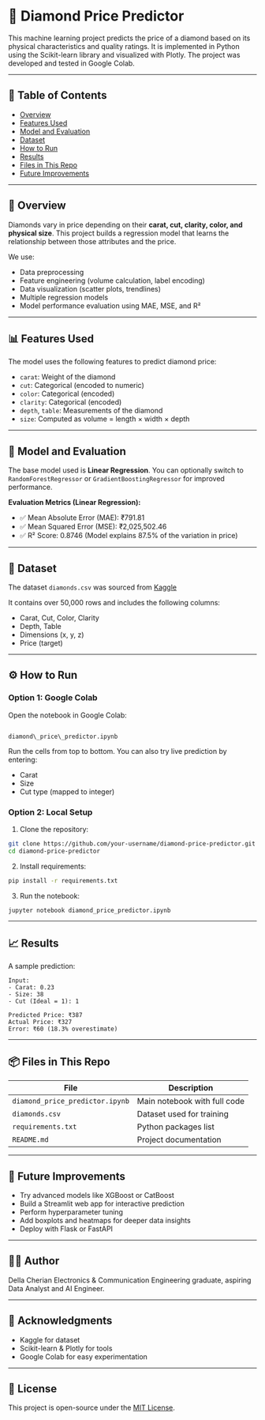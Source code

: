 
# 💎 Diamond Price Predictor

This machine learning project predicts the price of a diamond based on its physical characteristics and quality ratings. It is implemented in Python using the Scikit-learn library and visualized with Plotly. The project was developed and tested in Google Colab.

---

## 📌 Table of Contents
- [Overview](#overview)
- [Features Used](#features-used)
- [Model and Evaluation](#model-and-evaluation)
- [Dataset](#dataset)
- [How to Run](#how-to-run)
- [Results](#results)
- [Files in This Repo](#files-in-this-repo)
- [Future Improvements](#future-improvements)

---

## 📖 Overview

Diamonds vary in price depending on their **carat, cut, clarity, color, and physical size**. This project builds a regression model that learns the relationship between those attributes and the price.

We use:
- Data preprocessing
- Feature engineering (volume calculation, label encoding)
- Data visualization (scatter plots, trendlines)
- Multiple regression models
- Model performance evaluation using MAE, MSE, and R²

---

## 📊 Features Used

The model uses the following features to predict diamond price:
- `carat`: Weight of the diamond
- `cut`: Categorical (encoded to numeric)
- `color`: Categorical (encoded)
- `clarity`: Categorical (encoded)
- `depth`, `table`: Measurements of the diamond
- `size`: Computed as volume = length × width × depth

---

## 🧠 Model and Evaluation

The base model used is **Linear Regression**. You can optionally switch to `RandomForestRegressor` or `GradientBoostingRegressor` for improved performance.

**Evaluation Metrics (Linear Regression):**
- ✅ Mean Absolute Error (MAE): ₹791.81
- ✅ Mean Squared Error (MSE): ₹2,025,502.46
- ✅ R² Score: 0.8746 (Model explains 87.5% of the variation in price)

---

## 📁 Dataset

The dataset `diamonds.csv` was sourced from [Kaggle](https://www.kaggle.com/datasets/shivam2503/diamonds) 

It contains over 50,000 rows and includes the following columns:
- Carat, Cut, Color, Clarity
- Depth, Table
- Dimensions (x, y, z)
- Price (target)

---

## ⚙️ How to Run

### Option 1: Google Colab
Open the notebook in Google Colab:
```

diamond\_price\_predictor.ipynb

````

Run the cells from top to bottom. You can also try live prediction by entering:
- Carat
- Size
- Cut type (mapped to integer)

### Option 2: Local Setup

1. Clone the repository:
```bash
git clone https://github.com/your-username/diamond-price-predictor.git
cd diamond-price-predictor
````

2. Install requirements:

```bash
pip install -r requirements.txt
```

3. Run the notebook:

```bash
jupyter notebook diamond_price_predictor.ipynb
```

---

## 📈 Results

A sample prediction:

```
Input:
- Carat: 0.23
- Size: 38
- Cut (Ideal = 1): 1

Predicted Price: ₹387  
Actual Price: ₹327  
Error: ₹60 (18.3% overestimate)
```

---

## 📦 Files in This Repo

| File                            | Description                    |
| ------------------------------- | ------------------------------ |
| `diamond_price_predictor.ipynb` | Main notebook with full code   |
| `diamonds.csv`                  | Dataset used for training      |
| `requirements.txt`              | Python packages list           |
| `README.md`                     | Project documentation          |

---

## 🔮 Future Improvements

* Try advanced models like XGBoost or CatBoost
* Build a Streamlit web app for interactive prediction
* Perform hyperparameter tuning
* Add boxplots and heatmaps for deeper data insights
* Deploy with Flask or FastAPI

---

## 👩‍💻 Author

Della Cherian
Electronics & Communication Engineering graduate, aspiring Data Analyst and AI Engineer.

---

## 🌟 Acknowledgments

* Kaggle for dataset
* Scikit-learn & Plotly for tools
* Google Colab for easy experimentation

---

## 📌 License

This project is open-source under the [MIT License](LICENSE).


